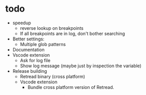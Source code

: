# todo

- speedup
  - reverse lookup on breakpoints
  - If all breakpoints are in log, don't bother searching
- Better settings:
  - Multiple glob patterns
- Documentation
- Vscode extension
  - Ask for log file
  - Show log message (maybe just by inspection the variable)
- Release building
  - Retread binary (cross platform)
  - Vscode extension
    - Bundle cross platform version of Retread.
